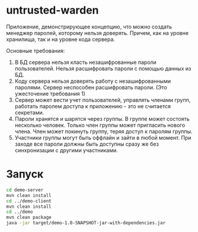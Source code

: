 # untrusted-warden
Приложение, демонстрирующее концепцию, что можно создать менеджер паролей, которому нельзя доверять. Причем, как на уровне хранилища, так и на уровне кода сервера.

Основные требования:
1. В БД сервера нельзя класть незашифрованные пароли пользователей. Нельзя расшифровать пароли с помощью данных из БД.
2. Коду сервера нельзя доверять работу с незашифрованными паролями. Сервер неспособен расшифровать пароли. (Это ужесточение требования 1)
3. Сервер может вести учет пользователей, управлять членами групп, работать паролем доступа к приложению - это не считается секретами.
4. Пароли хранятся и шарятся через группы. В группе может состоять несколько человек. Только член группы может пригласить нового члена. Член может покинуть группу, теряя доступ к паролям группы.
5. Участники группы могут быть оффлайн и зайти в любой момент. При заходе все пароли должны быть доступны сразу же без синхронизации с другими участниками.

# Запуск
```bash
cd demo-server
mvn clean install
cd ../demo-client
mvn clean install
cd ../demo
mvn clean package
java -jar target/demo-1.0-SNAPSHOT-jar-with-dependencies.jar
```
